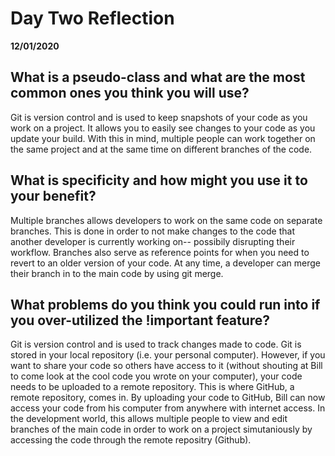 # Day Two Reflection
__12/01/2020__

## What is a pseudo-class and what are the most common ones you think you will use?

Git is version control and is used to keep snapshots of your code as you work on a project. It allows you to easily see changes to your code as you update your build. With this in mind, multiple people can work together on the same project and at the same time on different branches of the code. 
## What is specificity and how might you use it to your benefit?

Multiple branches allows developers to work on the same code on separate branches. This is done in order to not make changes to the code that another developer is currently working on-- possibily disrupting their workflow. Branches also serve as reference points for when you need to revert to an older version of your code. At any time, a developer can merge their branch in to the main code by using git merge. 

## What problems do you think you could run into if you over-utilized the !important feature?

Git is version control and is used to track changes made to code. Git is stored in your local repository (i.e. your personal computer). However, if you want to share your code so others have access to it (without shouting at Bill to come look at the cool code you wrote on your computer), your code needs to be uploaded to a remote repository. This is where GitHub, a remote repository, comes in. By uploading your code to GitHub, Bill can now access your code from his computer from anywhere with internet access. In the development world, this allows multiple people to view and edit branches of the main code in order to work on a project simutaniously by accessing the code through the remote repositry (Github).